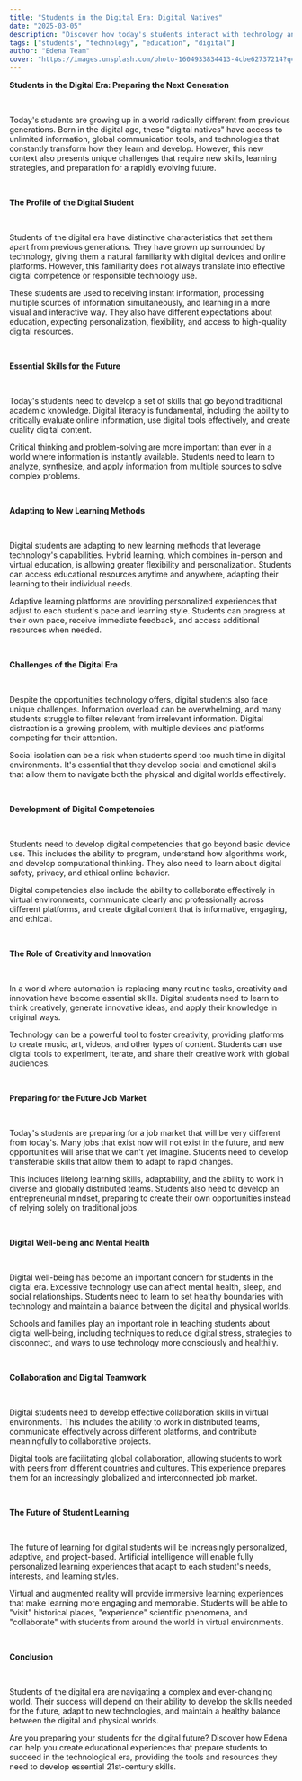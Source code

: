 ```yaml
---
title: "Students in the Digital Era: Digital Natives"
date: "2025-03-05"
description: "Discover how today's students interact with technology and how educational centers can leverage this reality."
tags: ["students", "technology", "education", "digital"]
author: "Edena Team"
cover: "https://images.unsplash.com/photo-1604933834413-4cbe62737214?q=80&w=1674&auto=format&fit=crop&ixlib=rb-4.1.0&ixid=M3wxMjA3fDB8MHxwaG90by1wYWdlfHx8fGVufDB8fHx8fA%3D%3D"
---
```


**Students in the Digital Era: Preparing the Next Generation**

<br>

Today's students are growing up in a world radically different from previous generations. Born in the digital age, these "digital natives" have access to unlimited information, global communication tools, and technologies that constantly transform how they learn and develop. However, this new context also presents unique challenges that require new skills, learning strategies, and preparation for a rapidly evolving future.

<br>

**The Profile of the Digital Student**

<br>

Students of the digital era have distinctive characteristics that set them apart from previous generations. They have grown up surrounded by technology, giving them a natural familiarity with digital devices and online platforms. However, this familiarity does not always translate into effective digital competence or responsible technology use.

These students are used to receiving instant information, processing multiple sources of information simultaneously, and learning in a more visual and interactive way. They also have different expectations about education, expecting personalization, flexibility, and access to high-quality digital resources.

<br>

**Essential Skills for the Future**

<br>

Today's students need to develop a set of skills that go beyond traditional academic knowledge. Digital literacy is fundamental, including the ability to critically evaluate online information, use digital tools effectively, and create quality digital content.

Critical thinking and problem-solving are more important than ever in a world where information is instantly available. Students need to learn to analyze, synthesize, and apply information from multiple sources to solve complex problems.

<br>

**Adapting to New Learning Methods**

<br>

Digital students are adapting to new learning methods that leverage technology's capabilities. Hybrid learning, which combines in-person and virtual education, is allowing greater flexibility and personalization. Students can access educational resources anytime and anywhere, adapting their learning to their individual needs.

Adaptive learning platforms are providing personalized experiences that adjust to each student's pace and learning style. Students can progress at their own pace, receive immediate feedback, and access additional resources when needed.

<br>

**Challenges of the Digital Era**

<br>

Despite the opportunities technology offers, digital students also face unique challenges. Information overload can be overwhelming, and many students struggle to filter relevant from irrelevant information. Digital distraction is a growing problem, with multiple devices and platforms competing for their attention.

Social isolation can be a risk when students spend too much time in digital environments. It's essential that they develop social and emotional skills that allow them to navigate both the physical and digital worlds effectively.

<br>

**Development of Digital Competencies**

<br>

Students need to develop digital competencies that go beyond basic device use. This includes the ability to program, understand how algorithms work, and develop computational thinking. They also need to learn about digital safety, privacy, and ethical online behavior.

Digital competencies also include the ability to collaborate effectively in virtual environments, communicate clearly and professionally across different platforms, and create digital content that is informative, engaging, and ethical.

<br>

**The Role of Creativity and Innovation**

<br>

In a world where automation is replacing many routine tasks, creativity and innovation have become essential skills. Digital students need to learn to think creatively, generate innovative ideas, and apply their knowledge in original ways.

Technology can be a powerful tool to foster creativity, providing platforms to create music, art, videos, and other types of content. Students can use digital tools to experiment, iterate, and share their creative work with global audiences.

<br>

**Preparing for the Future Job Market**

<br>

Today's students are preparing for a job market that will be very different from today's. Many jobs that exist now will not exist in the future, and new opportunities will arise that we can't yet imagine. Students need to develop transferable skills that allow them to adapt to rapid changes.

This includes lifelong learning skills, adaptability, and the ability to work in diverse and globally distributed teams. Students also need to develop an entrepreneurial mindset, preparing to create their own opportunities instead of relying solely on traditional jobs.

<br>

**Digital Well-being and Mental Health**

<br>

Digital well-being has become an important concern for students in the digital era. Excessive technology use can affect mental health, sleep, and social relationships. Students need to learn to set healthy boundaries with technology and maintain a balance between the digital and physical worlds.

Schools and families play an important role in teaching students about digital well-being, including techniques to reduce digital stress, strategies to disconnect, and ways to use technology more consciously and healthily.

<br>

**Collaboration and Digital Teamwork**

<br>

Digital students need to develop effective collaboration skills in virtual environments. This includes the ability to work in distributed teams, communicate effectively across different platforms, and contribute meaningfully to collaborative projects.

Digital tools are facilitating global collaboration, allowing students to work with peers from different countries and cultures. This experience prepares them for an increasingly globalized and interconnected job market.

<br>

**The Future of Student Learning**

<br>

The future of learning for digital students will be increasingly personalized, adaptive, and project-based. Artificial intelligence will enable fully personalized learning experiences that adapt to each student's needs, interests, and learning styles.

Virtual and augmented reality will provide immersive learning experiences that make learning more engaging and memorable. Students will be able to "visit" historical places, "experience" scientific phenomena, and "collaborate" with students from around the world in virtual environments.

<br>

**Conclusion**

<br>

Students of the digital era are navigating a complex and ever-changing world. Their success will depend on their ability to develop the skills needed for the future, adapt to new technologies, and maintain a healthy balance between the digital and physical worlds.

Are you preparing your students for the digital future? Discover how Edena can help you create educational experiences that prepare students to succeed in the technological era, providing the tools and resources they need to develop essential 21st-century skills.
